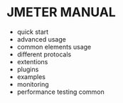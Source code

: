 # JMETER MANUAL

- quick start
- advanced usage
- common elements usage
- different protocals
- extentions
- plugins
- examples
- monitoring 
- performance testing common

